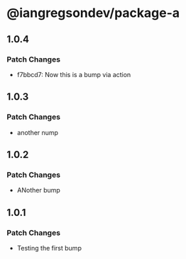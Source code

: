 # @iangregsondev/package-a

## 1.0.4

### Patch Changes

- f7bbcd7: Now this is a bump via action

## 1.0.3

### Patch Changes

- another nump

## 1.0.2

### Patch Changes

- ANother bump

## 1.0.1

### Patch Changes

- Testing the first bump
